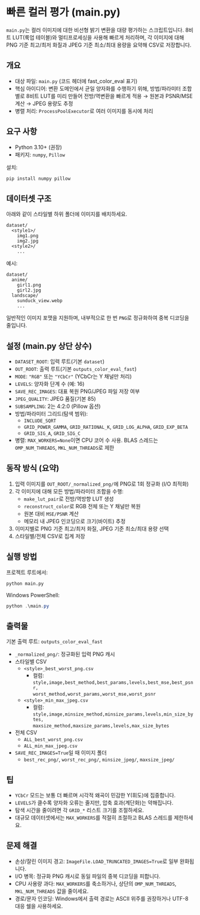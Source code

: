 # 빠른 컬러 평가 (main.py)

`main.py`는 컬러 이미지에 대한 비선형 밝기 변환을 대량 평가하는 스크립트입니다. 8비트 LUT(룩업 테이블)와 멀티프로세싱을 사용해 빠르게 처리하며, 각 이미지에 대해 PNG 기준 최고/최저 화질과 JPEG 기준 최소/최대 용량을 요약해 CSV로 저장합니다.

## 개요
- 대상 파일: `main.py` (코드 헤더에 fast_color_eval 표기)
- 핵심 아이디어: 변환 도메인에서 균일 양자화를 수행하기 위해, 방법/파라미터 조합별로 8비트 LUT를 미리 만들어 전방/역변환을 빠르게 적용 → 원본과 PSNR/MSE 계산 → JPEG 용량도 추정
- 병렬 처리: `ProcessPoolExecutor`로 여러 이미지를 동시에 처리

## 요구 사항
- Python 3.10+ (권장)
- 패키지: `numpy`, `Pillow`

설치:
```bash
pip install numpy pillow
```

## 데이터셋 구조
아래와 같이 스타일별 하위 폴더에 이미지를 배치하세요.
```
dataset/
  <style1>/
    img1.png
    img2.jpg
  <style2>/
    ...
```
예시:
```
dataset/
  anime/
    girl1.png
    girl2.jpg
  landscape/
    sunduck_view.webp
    ...
```



일반적인 이미지 포맷을 지원하며, 내부적으로 한 번 `PNG`로 정규화하여 중복 디코딩을 줄입니다.

## 설정 (main.py 상단 상수)
- `DATASET_ROOT`: 입력 루트(기본 `dataset`)
- `OUT_ROOT`: 출력 루트(기본 `outputs_color_eval_fast`)
- `MODE`: `"RGB"` 또는 `"YCbCr"` (YCbCr는 Y 채널만 처리)
- `LEVELS`: 양자화 단계 수 (예: 16)
- `SAVE_REC_IMAGES`: 대표 복원 PNG/JPEG 파일 저장 여부
- `JPEG_QUALITY`: JPEG 품질(기본 85)
- `SUBSAMPLING`: 2는 4:2:0 (Pillow 옵션)
- 방법/파라미터 그리드(탐색 범위):
  - `INCLUDE_SQRT`
  - `GRID_POWER_GAMMA`, `GRID_RATIONAL_K`, `GRID_LOG_ALPHA`, `GRID_EXP_BETA`
  - `GRID_SIG_A`, `GRID_SIG_C`
- 병렬: `MAX_WORKERS=None`이면 CPU 코어 수 사용. BLAS 스레드는 `OMP_NUM_THREADS`, `MKL_NUM_THREADS`로 제한

## 동작 방식 (요약)
1) 입력 이미지를 `OUT_ROOT/_normalized_png/`에 PNG로 1회 정규화 (I/O 최적화)
2) 각 이미지에 대해 모든 방법/파라미터 조합을 수행:
   - `make_lut_pair`로 전방/역방향 LUT 생성
   - `reconstruct_color`로 RGB 전체 또는 Y 채널만 복원
   - 원본 대비 `MSE/PSNR` 계산
   - 메모리 내 JPEG 인코딩으로 크기(바이트) 추정
3) 이미지별로 PNG 기준 최고/최저 화질, JPEG 기준 최소/최대 용량 선택
4) 스타일별/전체 CSV로 집계 저장

## 실행 방법
프로젝트 루트에서:
```bash
python main.py
```
Windows PowerShell:
```powershell
python .\main.py
```

## 출력물
기본 출력 루트: `outputs_color_eval_fast`
- `_normalized_png/`: 정규화된 입력 PNG 캐시
- 스타일별 CSV
  - `<style>_best_worst_png.csv`
    - 컬럼: `style,image,best_method,best_params,levels,best_mse,best_psnr,`\
            `worst_method,worst_params,worst_mse,worst_psnr`
  - `<style>_min_max_jpeg.csv`
    - 컬럼: `style,image,minsize_method,minsize_params,levels,min_size_bytes,`\
            `maxsize_method,maxsize_params,levels,max_size_bytes`
- 전체 CSV
  - `ALL_best_worst_png.csv`
  - `ALL_min_max_jpeg.csv`
- `SAVE_REC_IMAGES=True`일 때 이미지 폴더
  - `best_rec_png/`, `worst_rec_png/`, `minsize_jpeg/`, `maxsize_jpeg/`

## 팁
- `YCbCr` 모드는 보통 더 빠르며 시각적 왜곡이 민감한 Y(휘도)에 집중합니다.
- `LEVELS`가 클수록 양자화 오류는 줄지만, 압축 효과(계단화)는 약해집니다.
- 탐색 시간을 줄이려면 각 `GRID_*` 리스트 크기를 조절하세요.
- 대규모 데이터셋에서는 `MAX_WORKERS`를 적절히 조절하고 BLAS 스레드를 제한하세요.

## 문제 해결
- 손상/잘린 이미지 경고: `ImageFile.LOAD_TRUNCATED_IMAGES=True`로 일부 완화됩니다.
- I/O 병목: 정규화 PNG 캐시로 동일 파일의 중복 디코딩을 피합니다.
- CPU 사용량 과다: `MAX_WORKERS`를 축소하거나, 상단의 `OMP_NUM_THREADS`, `MKL_NUM_THREADS` 값을 줄이세요.
- 경로/문자 인코딩: Windows에서 출력 경로는 ASCII 위주를 권장하거나 UTF-8 대응 쉘을 사용하세요. 